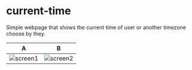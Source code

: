 # current-time
Simple webpage that shows the current time of user or another timezone choose by they.

A|B
--|--
![screen1](https://github.com/Flinmt/current-time/assets/115766417/8163344a-4f22-4ae3-8e85-4f9f6ef1866e)|![screen2](https://github.com/Flinmt/current-time/assets/115766417/ccbbcbe5-231f-4108-95c9-386d75f8df27)
